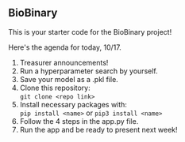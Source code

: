 ## BioBinary
This is your starter code for the BioBinary project!

Here's the agenda for today, 10/17.

1. Treasurer announcements!
2. Run a hyperparameter search by yourself.
3. Save your model as a .pkl file.
4. Clone this repository: <br/>
``git clone <repo link>``
5. Install necessary packages with: <br/>
``pip install <name>`` or ``pip3 install <name>``
6. Follow the 4 steps in the app.py file.
7. Run the app and be ready to present next week!